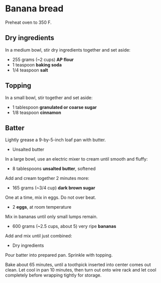 Banana bread
============

Preheat oven to 350 F.

Dry ingredients
---------------

In a medium bowl, stir dry ingredients together and set aside:

- 255 grams (~2 cups) **AP flour**
- 1 teaspoon **baking soda**
- 1/4 teaspoon **salt**

Topping
-------

In a small bowl, stir together and set aside:

- 1 tablespoon **granulated or coarse sugar**
- 1/8 teaspoon **cinnamon**

Batter
------

Lightly grease a 9-by-5-inch loaf pan with butter.

- Unsalted butter

In a large bowl, use an electric mixer to cream until smooth and fluffy:

- 8 tablespoons **unsalted butter**, softened

Add and cream together 2 minutes more:

- 165 grams (~3/4 cup) **dark brown sugar**

One at a time, mix in eggs. Do not over beat.

- 2 **eggs**, at room temperature

Mix in bananas until only small lumps remain.

- 600 grams (~2.5 cups, about 5) very ripe **bananas**

Add and mix until just combined:

- Dry ingredients

Pour batter into prepared pan. Sprinkle with topping.

Bake about 65 minutes, until a toothpick inserted into center comes out clean. Let cool in pan 10 minutes, then turn out onto wire rack and let cool completely before wrapping tightly for storage.
